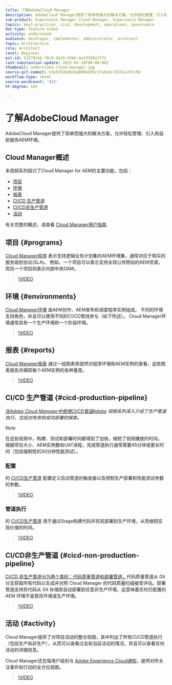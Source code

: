 ```yaml
---
title: 了解AdobeCloud Manager
description: AdobeCloud Manager提供了简单而强大的解决方案，允许轻松管理、引入和自助服务AEM环境。
sub-product: Experience Manager Cloud Manager, Experience Manager
topics: best-practices, cicd, development, operations, governance
doc-type: feature video
activity: understand
audience: developer, implementer, administrator, architect
topic: Architecture
role: Architect
level: Beginner
exl-id: 53279cbb-70c8-4319-b5bb-9a7d350a7f72
last-substantial-update: 2022-05-10T00:00:00Z
thumbnail: understand-cloud-manager.jpg
source-git-commit: b3e9251bdb18a008be95c1fa9e5c79252a74fc98
workflow-type: tm+mt
source-wordcount: '512'
ht-degree: 16%

---
```


# 了解AdobeCloud Manager

AdobeCloud Manager提供了简单而强大的解决方案，允许轻松管理、引入和自助服务AEM环境。

## Cloud Manager概述

本视频系列探讨了Cloud Manager for AEM的主要功能，包括：

* [项目](#programs)
* [环境](#environments)
* [报表](#reports)
* [CI/CD 生产管道](#cicd-production-pipeline)
* [CI/CD非生产管道](#cicd-non-production-pipeline)
* [活动](#activity)

有关完整的概述，请查看 [Cloud Manager用户指南](https://experienceleague.adobe.com/docs/experience-manager-cloud-manager/content/introduction.html).

## 项目 {#programs}

[Cloud Manager程序](https://experienceleague.adobe.com/docs/experience-manager-cloud-manager/content/getting-started/program-setup.html) 表示支持逻辑业务计划集的AEM环境集，通常对应于购买的服务级别协议(SLA)。 例如，一个项目可以表示支持全球公共网站的AEM资源，而另一个项目则表示内部中央DAM。

>[!VIDEO](https://video.tv.adobe.com/v/26313?quality=12&learn=on)

## 环境 {#environments}

[Cloud Manager环境](https://experienceleague.adobe.com/docs/experience-manager-cloud-manager/content/using/managing-environments.html) 由AEM创作、AEM发布和调度程序实例组成。 不同的环境支持角色，并且可以使用不同的CI/CD管线参与（如下所述）。 Cloud Manager环境通常具有一个生产环境和一个阶段环境。

>[!VIDEO](https://video.tv.adobe.com/v/26318?quality=12&learn=on)

## 报表 {#reports}

[Cloud Manager报表](https://experienceleague.adobe.com/docs/experience-manager-cloud-manager/content/using/monitoring-environments.html) 通过一组图表来提供对程序环境和AEM实例的查看，这些图表报告并跟踪每个AEM实例的各种量度。

>[!VIDEO](https://video.tv.adobe.com/v/26315?quality=12&learn=on)

## CI/CD 生产管道 {#cicd-production-pipeline}

*[在Adobe Cloud Manager中使用CI/CD管道Adobe](./use-the-cicd-pipeline-in-cloud-manager-for-aem.md) 视频系列深入介绍了生产管道执行，包括对失败和成功部署的探索。*

>[!NOTE]
>
> 在这些视频中，构建、测试和部署时间都得到了加快，缩短了视频播放的时间。 根据项目大小、AEM实例数和UAT进程，完成管道执行通常需要45分钟或更长时间（包括强制性的30分钟性能测试）。

### 配置

的 [CI/CD生产管道](https://experienceleague.adobe.com/docs/experience-manager-cloud-manager/content/using/pipelines/production-pipelines.html) 配置定义启动管道的触发器以及控制生产部署和性能测试参数的参数。

>[!VIDEO](https://video.tv.adobe.com/v/26314?quality=12&learn=on)

### 管道执行

的 [CI/CD生产管道](https://experienceleague.adobe.com/docs/experience-manager-cloud-manager/content/using/code-deployment.html) 用于通过Stage构建代码并将其部署到生产环境，从而缩短实现价值的时间。

>[!VIDEO](https://video.tv.adobe.com/v/26317?quality=12&learn=on)

## CI/CD非生产管道 {#cicd-non-production-pipeline}

[CI/CD 非生产管道分为两个类别：代码质量管道和部署管道。](https://experienceleague.adobe.com/docs/experience-manager-cloud-manager/content/using/pipelines/production-pipelines.html)代码质量管道从 Git 分支获取所有代码以生成并对照 Cloud Manager 的代码质量扫描接受评估。部署管道支持将代码从 Git 存储库自动部署到任意非生产环境，这意味着任何已配置的 AEM 环境不是暂存环境或生产环境。

>[!VIDEO](https://video.tv.adobe.com/v/26316?quality=12&learn=on)

## 活动 {#activity}

Cloud Manager提供了对项目活动的整合视图，其中列出了所有CI/CD管道执行（包括生产和非生产），从而可以查看过去和当前活动的情况，并且可以查看任何活动的详细信息。

Cloud Manager还在每用户级别与 [Adobe Experience Cloud通知](https://experienceleague.adobe.com/docs/experience-manager-cloud-manager/content/using/notifications.html)，提供对所关注事件和行动的全方位视图。

>[!VIDEO](https://video.tv.adobe.com/v/26319?quality=12&learn=on)
